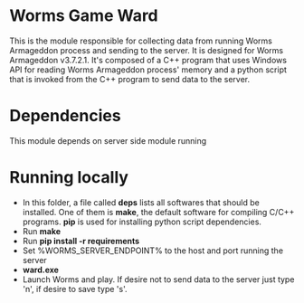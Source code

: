 # Worms Game Ward
This is the module responsible for collecting data from running Worms Armageddon process and sending to the server. It is designed for Worms Armageddon v3.7.2.1. It's composed of a C++ program that uses Windows API for reading Worms Armageddon process' memory and a python script that is invoked from the C++ program to send data to the server.

# Dependencies
This module depends on server side module running

# Running locally
- In this folder, a file called **deps** lists all softwares that should be installed. One of them is **make**, the default software for compiling C/C++ programs. **pip** is used for installing python script dependencies.
- Run **make**
- Run **pip install -r requirements**
- Set %WORMS_SERVER_ENDPOINT% to the host and port running the server
- **ward.exe**
- Launch Worms and play. If desire not to send data to the server just type 'n', if desire to save type 's'.
